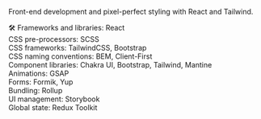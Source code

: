 Front-end development and pixel-perfect styling with React and Tailwind. </br>

🛠
Frameworks and libraries: React </br>
CSS pre-processors: SCSS </br>
CSS frameworks: TailwindCSS, Bootstrap </br>
CSS naming conventions: BEM, Client-First </br>
Component libraries: Chakra UI, Bootstrap, Tailwind, Mantine </br>
Animations: GSAP </br>
Forms: Formik, Yup </br>
Bundling: Rollup </br>
UI management: Storybook </br>
Global state: Redux Toolkit </br>
